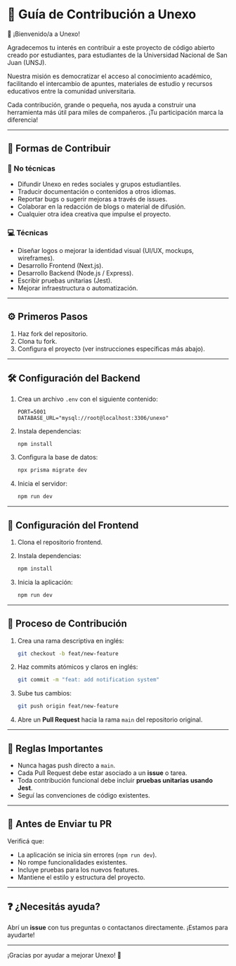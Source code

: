 # 🙌 Guía de Contribución a Unexo

🌟 ¡Bienvenido/a a Unexo!

Agradecemos tu interés en contribuir a este proyecto de código abierto creado por estudiantes, para estudiantes de la Universidad Nacional de San Juan (UNSJ).

Nuestra misión es democratizar el acceso al conocimiento académico, facilitando el intercambio de apuntes, materiales de estudio y recursos educativos entre la comunidad universitaria.

Cada contribución, grande o pequeña, nos ayuda a construir una herramienta más útil para miles de compañeros. ¡Tu participación marca la diferencia!

---

## 🌟 Formas de Contribuir

### 🚀 No técnicas

- Difundir Unexo en redes sociales y grupos estudiantiles.
- Traducir documentación o contenidos a otros idiomas.
- Reportar bugs o sugerir mejoras a través de issues.
- Colaborar en la redacción de blogs o material de difusión.
- Cualquier otra idea creativa que impulse el proyecto.

### 💻 Técnicas

- Diseñar logos o mejorar la identidad visual (UI/UX, mockups, wireframes).
- Desarrollo Frontend (Next.js).
- Desarrollo Backend (Node.js / Express).
- Escribir pruebas unitarias (Jest).
- Mejorar infraestructura o automatización.

---

## ⚙️ Primeros Pasos

1. Haz fork del repositorio.
2. Clona tu fork.
3. Configura el proyecto (ver instrucciones específicas más abajo).

---

## 🛠️ Configuración del Backend

1. Crea un archivo `.env` con el siguiente contenido:

   ```env
   PORT=5001
   DATABASE_URL="mysql://root@localhost:3306/unexo"
   ```

2. Instala dependencias:

   ```bash
   npm install
   ```

3. Configura la base de datos:

   ```bash
   npx prisma migrate dev
   ```

4. Inicia el servidor:

   ```bash
   npm run dev
   ```

---

## 🎨 Configuración del Frontend

1. Clona el repositorio frontend.

2. Instala dependencias:

   ```bash
   npm install
   ```

3. Inicia la aplicación:

   ```bash
   npm run dev
   ```

---

## 🔄 Proceso de Contribución

1. Crea una rama descriptiva en inglés:

   ```bash
   git checkout -b feat/new-feature
   ```

2. Haz commits atómicos y claros en inglés:

   ```bash
   git commit -m "feat: add notification system"
   ```

3. Sube tus cambios:

   ```bash
   git push origin feat/new-feature
   ```

4. Abre un **Pull Request** hacia la rama `main` del repositorio original.

---

## 📌 Reglas Importantes

- Nunca hagas push directo a `main`.
- Cada Pull Request debe estar asociado a un **issue** o tarea.
- Toda contribución funcional debe incluir **pruebas unitarias usando Jest**.
- Seguí las convenciones de código existentes.

---

## 🛑 Antes de Enviar tu PR

Verificá que:

- La aplicación se inicia sin errores (`npm run dev`).
- No rompe funcionalidades existentes.
- Incluye pruebas para los nuevos features.
- Mantiene el estilo y estructura del proyecto.

---

## ❓ ¿Necesitás ayuda?

Abrí un **issue** con tus preguntas o contactanos directamente. ¡Estamos para ayudarte!

---

¡Gracias por ayudar a mejorar Unexo! 🚀
